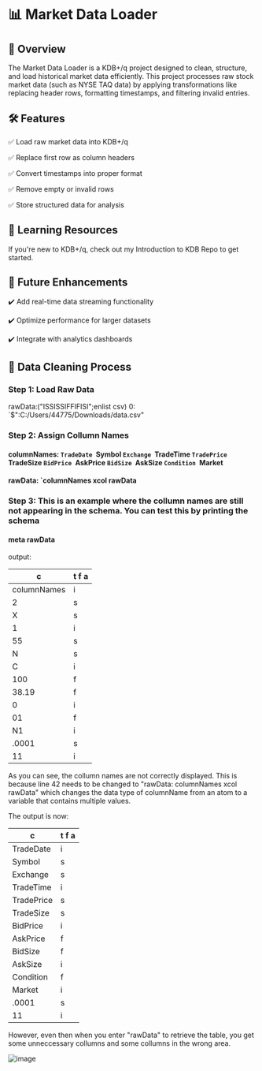 # 📊 Market Data Loader

## 📌 Overview

The Market Data Loader is a KDB+/q project designed to clean, structure, and load historical market data efficiently. This project processes raw stock market data (such as NYSE TAQ data) by applying transformations like replacing header rows, formatting timestamps, and filtering invalid entries.

## 🛠 Features

✅ Load raw market data into KDB+/q

✅ Replace first row as column headers

✅ Convert timestamps into proper format

✅ Remove empty or invalid rows

✅ Store structured data for analysis

## 📖 Learning Resources

If you're new to KDB+/q, check out my Introduction to KDB Repo to get started.

## 🚀 Future Enhancements

✔️ Add real-time data streaming functionality

✔️ Optimize performance for larger datasets

✔️ Integrate with analytics dashboards

## 📝 Data Cleaning Process

### Step 1: Load Raw Data

rawData:("ISSISSIFFIFISI";enlist csv) 0: `$":C:/Users/44775/Downloads/data.csv"

### Step 2: Assign Collumn Names

#### columnNames: `TradeDate `Symbol `Exchange `TradeTime `TradePrice `TradeSize `BidPrice `AskPrice `BidSize `AskSize `Condition `Market

#### rawData: `columnNames xcol rawData 

### Step 3: This is an example where the collumn names are still not appearing in the schema. You can test this by printing the schema

#### meta rawData

output:

c          | t f a
-----------| -----
columnNames| i    
2          | s    
X          | s    
1          | i    
55         | s    
N          | s    
C          | i    
100        | f    
38.19      | f    
0          | i    
01         | f    
N1         | i    
.0001      | s    
11         | i 

As you can see, the collumn names are not correctly displayed. This is because line 42 needs to be changed to "rawData: columnNames xcol rawData" which changes the data type of columnName from an atom to a variable that contains multiple values.

The output is now:

c         | t f a
----------| -----
TradeDate | i    
Symbol    | s    
Exchange  | s    
TradeTime | i    
TradePrice| s    
TradeSize | s    
BidPrice  | i    
AskPrice  | f    
BidSize   | f    
AskSize   | i    
Condition | f    
Market    | i    
.0001     | s    
11        | i  

However, even then when you enter "rawData" to retrieve the table, you get some unneccessary collumns and some collumns in the wrong area.

![image](https://github.com/user-attachments/assets/b8a45a4c-11f8-4ddb-a362-690b9901b5cd)

